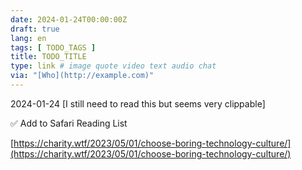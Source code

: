 ```yaml
---
date: 2024-01-24T00:00:00Z
draft: true
lang: en
tags: [ TODO_TAGS ]
title: TODO_TITLE
type: link # image quote video text audio chat
via: "[Who](http://example.com)"
---
```



2024-01-24 [I still need to read this but seems very clippable]

✅ Add to Safari Reading List

[https://charity.wtf/2023/05/01/choose-boring-technology-culture/](https://charity.wtf/2023/05/01/choose-boring-technology-culture/)

